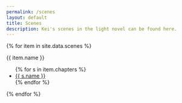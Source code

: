```yaml
---
permalink: /scenes
layout: default
title: Scenes
description: Kei's scenes in the light novel can be found here.
---
```

<section class="mainContent">
    <div class="col pad-bottom">
        {% for item in site.data.scenes %}
        <p class="h6">{{ item.name }}</p>
        <ul class="square">
            {% for s in item.chapters %}
            <li><a href="{%- if s.rehosted -%}{{ site.url }}{{ s.link }}{%- else -%}{{ s.link }}{%- endif -%}" class="ss-link">{{ s.name }}</a></li>
            {% endfor %}
        </ul>
        {% endfor %}
    </div>
</section>